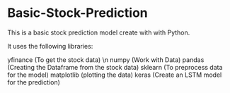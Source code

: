 # Basic-Stock-Prediction

This is a basic stock prediction model create with with Python.

It uses the following libraries:

yfinance (To get the stock data) \n
numpy (Work with Data)
pandas (Creating the Dataframe from the stock data)
sklearn (To preprocess data for the model)
matplotlib (plotting the data)
keras (Create an LSTM model for the prediction)

